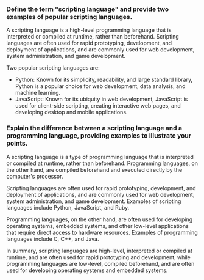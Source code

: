 ### Define the term "scripting language" and provide two examples of popular scripting languages.

A scripting language is a high-level programming language that is interpreted or compiled at runtime, rather than beforehand. Scripting languages are often used for rapid prototyping, development, and deployment of applications, and are commonly used for web development, system administration, and game development.

Two popular scripting languages are:

- Python: Known for its simplicity, readability, and large standard library, Python is a popular choice for web development, data analysis, and machine learning.
- JavaScript: Known for its ubiquity in web development, JavaScript is used for client-side scripting, creating interactive web pages, and developing desktop and mobile applications.

### Explain the difference between a scripting language and a programming language, providing examples to illustrate your points.

A scripting language is a type of programming language that is interpreted or compiled at runtime, rather than beforehand. Programming languages, on the other hand, are compiled beforehand and executed directly by the computer's processor.

Scripting languages are often used for rapid prototyping, development, and deployment of applications, and are commonly used for web development, system administration, and game development. Examples of scripting languages include Python, JavaScript, and Ruby.

Programming languages, on the other hand, are often used for developing operating systems, embedded systems, and other low-level applications that require direct access to hardware resources. Examples of programming languages include C, C++, and Java.

In summary, scripting languages are high-level, interpreted or compiled at runtime, and are often used for rapid prototyping and development, while programming languages are low-level, compiled beforehand, and are often used for developing operating systems and embedded systems.
